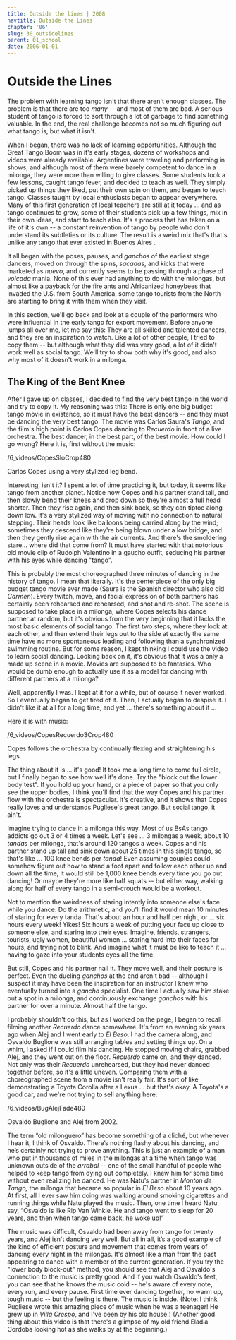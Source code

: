 ```yaml
---
title: Outside the lines | 2008
navtitle: Outside the Lines
chapter: '06'
slug: 30_outsidelines
parent: 01_school
date: 2006-01-01
---
```


# Outside the Lines

The problem with learning tango isn't that there aren't enough classes. The problem is that there are too _many_ -- and most of them are bad. A serious student of tango is forced to sort through a lot of garbage to find something valuable. In the end, the real challenge becomes not so much figuring out what tango is, but what it isn't.

When I began, there was no lack of learning opportunities. Although the Great Tango Boom was in it's early stages, dozens of workshops and videos were already available. Argentines were traveling and performing in shows, and although most of them were barely competent to dance in a milonga, they were more than willing to give classes. Some students took a few lessons, caught tango fever, and decided to teach as well. They simply picked up things they liked, put their own spin on them, and began to teach tango. Classes taught by local enthusiasts began to appear everywhere. Many of this first generation of local teachers are still at it today ... and as tango continues to grow, some of their students pick up a few things, mix in their own ideas, and start to teach also. It's a process that has taken on a life of it's own -- a constant reinvention of tango by people who don't understand its subtleties or its culture. The result is a weird mix that's that's unlike any tango that ever existed in Buenos Aires .

It all began with the poses, pauses, and _ganchos_ of the earliest stage dancers, moved on through the spins, _sacadas_, and kicks that were marketed as _nuevo_, and currently seems to be passing through a phase of _volcada_ mania. None of this ever had anything to do with the milongas, but almost like a payback for the fire ants and Africanized honeybees that invaded the U.S. from South America, some tango tourists from the North are starting to bring it with them when they visit.

In this section, we'll go back and look at a couple of the performers who were influential in the early tango for export movement. Before anyone jumps all over me, let me say this: They are all skilled and talented dancers, and they are an inspiration to watch. Like a lot of other people, I tried to copy them -- but although what they did was very good, a lot of it didn't work well as social tango. We'll try to show both why it's good, and also why most of it doesn't work in a milonga.

## The King of the Bent Knee

After I gave up on classes, I decided to find the very best tango in the world and try to copy it. My reasoning was this: There is only one big budget tango movie in existence, so it must have the best dancers -- and they must be dancing the very best tango. The movie was Carlos Saura's _Tango_, and the film's high point is Carlos Copes dancing to _Recuerdo_ in front of a live orchestra. The best dancer, in the best part, of the best movie. How could I go wrong? Here it is, first without the music:

/6_videos/CopesSloCrop480

Carlos Copes using a very stylized leg bend.

Interesting, isn't it?  I spent a lot of time practicing it, but today, it seems like tango from another planet. Notice how Copes and his partner stand tall, and then slowly bend their knees and drop down so they're almost a full head shorter. Then they rise again, and then sink back, so they can tiptoe along down low. It's a very stylized way of moving with no connection to natural stepping. Their heads look like balloons being carried along by the wind; sometimes they descend like they're being blown under a low bridge, and then they gently rise again with the air currents. And there's the smoldering stare... where did that come from?  It must have started with that notorious old movie clip of Rudolph Valentino in a gaucho outfit, seducing his partner with his eyes while dancing "tango".

This is probably the most choreographed three minutes of dancing in the history of tango. I mean that literally. It's the centerpiece of the only big budget tango movie ever made (Saura is the Spanish director who also did _Carmen_). Every twitch, move, and facial expression of both partners has certainly been rehearsed and rehearsed, and shot and re-shot. The scene is supposed to take place in a milonga, where Copes selects his dance partner at random, but it's obvious from the very beginning that it lacks the most basic elements of social tango. The first two steps, where they look at each other, and then extend their legs out to the side at exactly the same time have no more spontaneous leading and following than a synchronized swimming routine. But for some reason, I kept thinking I could use the video to learn social dancing. Looking back on it, it's obvious that it was a only a made up scene in a movie. Movies are supposed to be fantasies. Who would be dumb enough to actually use it as a model for dancing with different partners at a milonga?

Well, apparently I was. I kept at it for a while, but of course it never worked. So I eventually began to get tired of it. Then, I actually began to despise it. I didn't like it at all for a long time, and yet ... there's something about it ...

Here it is with music:

/6_videos/CopesRecuerdo3Crop480

Copes follows the orchestra by continually flexing and straightening his legs.

The thing about it is ... it's good! It took me a long time to come full circle, but I finally began to see how well it's done. Try the "block out the lower body test". If you hold up your hand, or a piece of paper so that you only see the upper bodies, I think you'll find that the way Copes and his partner flow with the orchestra is spectacular. It's creative, and it shows that Copes really loves and understands Pugliese's great tango. But social tango, it ain't.

Imagine trying to dance in a milonga this way. Most of us BsAs tango addicts go out 3 or 4 times a week. Let's see ... 3 milongas a week, about 10 _tandas_ per milonga, that's around 120 tangos a week. Copes and his partner stand up tall and sink down about 25 times in this single tango, so that's like ... 100 knee bends per _tanda_! Even assuming couples could somehow figure out how to stand a foot apart and follow each other up and down all the time, it would still be 1,000 knee bends every time you go out dancing! Or maybe they're more like half squats -- but either way, walking along for half of every tango in a semi-crouch would be a workout.

Not to mention the weirdness of staring intently into someone else's face while you dance. Do the arithmetic, and you'll find it would mean 10 minutes of staring for every tanda. That's about an hour and half per night, or ... six hours every week! Yikes! Six hours a week of putting your face up close to someone else, and staring into their eyes. Imagine, friends, strangers, tourists, ugly women, beautiful women ... staring hard into their faces for hours, and trying not to blink. And imagine what it must be like to teach it ... having to gaze into your students eyes all the time.

But still, Copes and his partner nail it. They move well, and their posture is perfect.
Even the dueling _ganchos_ at the end aren't bad -- although I suspect it may have been the inspiration for an instructor I knew who eventually turned into a _gancho_ specialist.
One time I actually saw him stake out a spot in a milonga, and continuously exchange _ganchos_ with his partner for over a minute. Almost half the tango.

I probably shouldn't do this, but as I worked on the page, I began to recall filming another _Recuerdo_ dance somewhere. It's from an evening six years ago when Alej and I went early to _El Beso_. I had the camera along, and Osvaldo Buglione was still arranging tables and setting things up. On a whim, I asked if I could film his dancing. He stopped moving chairs, grabbed Alej, and they went out on the floor. _Recuerdo_ came on, and they danced. Not only was their _Recuerdo_ unrehearsed, but they had never danced together before, so it's a little uneven. Comparing them with a choreographed scene from a movie isn't really fair. It's sort of like demonstrating a Toyota Corolla after a Lexus ... but that's okay. A Toyota's a good car, and we're not trying to sell anything here:

/6_videos/BugAlejFade480

Osvaldo Buglione and Alej from 2002.

The term “old milonguero” has become something of a cliché, but whenever I hear it, I think of Osvaldo. There’s nothing flashy about his dancing, and he’s certainly not trying to prove anything. This is just an example of a man who put in thousands of miles in the milongas at a time when tango was unknown outside of the _arrabal_ -- one of the small handful of people who helped to keep tango from dying out completely. I knew him for some time without even realizing he danced. He was Natu’s partner in _Monton de Tango,_ the milonga that became so popular in _El Beso_ about 10 years ago. At first, all I ever saw him doing was walking around smoking cigarettes and running things while Natu played the music. Then, one time I heard Natu say, “Osvaldo is like Rip Van Winkle. He and tango went to sleep for 20 years, and then when tango came back, he woke up!”

The music was difficult, Osvaldo had been away from tango for twenty years, and Alej isn't dancing very well. But all in all, it’s a good example of the kind of efficient posture and movement that comes from years of dancing every night in the milongas. It's almost like a man from the past appearing to dance with a member of the current generation. If you try the "lower body block-out" method, you should see that Alej and Osvaldo's connection to the music is pretty good. And if you watch Osvaldo's feet, you can see that he knows the music cold -- he's aware of every note, every run, and every pause. First time ever dancing together, no warm up, tough music -- but the feeling is there. The music is inside. (Note: I think Pugliese wrote this amazing piece of music when he was a teenager! He grew up in _Villa Crespo_, and I've been by his old house.) (Another good thing about this video is that there's a glimpse of my old friend Eladia Cordoba looking hot as she walks by at the beginning.)
